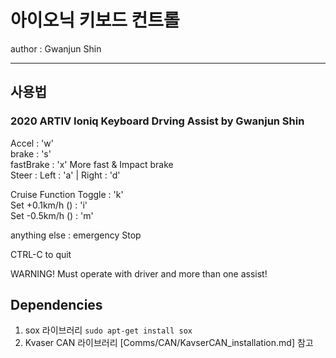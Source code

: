 # 아이오닉 키보드 컨트롤
author : Gwanjun Shin

***

## 사용법

### 2020 ARTIV Ioniq Keyboard Drving Assist by Gwanjun Shin

Accel : 'w'   
brake : 's'   
fastBrake : 'x' More fast & Impact brake   
Steer : Left : 'a' | Right : 'd'   

Cruise Function Toggle : 'k'   
Set +0.1km/h () : 'i'   
Set -0.5km/h () : 'm'   


anything else : emergency Stop   

CTRL-C to quit   

WARNING! Must operate with driver and more than one assist!

## Dependencies
  1. sox 라이브러리 `sudo apt-get install sox`
  2. Kvaser CAN 라이브러리 [Comms/CAN/KavserCAN_installation.md] 참고

  
